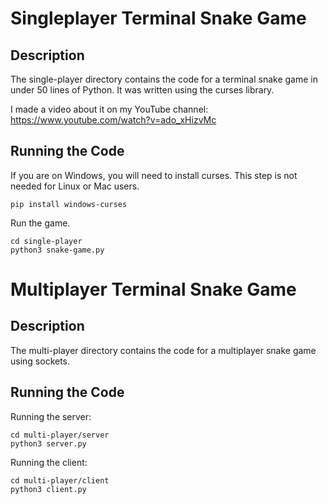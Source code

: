 # Singleplayer Terminal Snake Game

## Description
The single-player directory contains the code for a terminal snake game in under 50 lines of Python. It was written using the curses library. 

I made a video about it on my YouTube channel: https://www.youtube.com/watch?v=ado_xHizvMc

## Running the Code
If you are on Windows, you will need to install curses. This step is not needed for Linux or Mac users.
```
pip install windows-curses
```
Run the game.
```
cd single-player
python3 snake-game.py
```

# Multiplayer Terminal Snake Game

## Description
The multi-player directory contains the code for a multiplayer snake game using sockets. 

## Running the Code
Running the server:
```
cd multi-player/server
python3 server.py
```
Running the client:
```
cd multi-player/client
python3 client.py
```